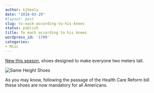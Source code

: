 ```yaml
---
author: kjhealy
date: "2010-03-29"
#layout: post
slug: to-each-according-to-his-knees
status: publish
title: To each according to his knees
wordpress_id: '1700'
categories:
- Misc
---
```


[New this season](http://www.core77.com/blog/object_culture/shoes_that_make_everyone_the_same_height__16220.asp), shoes designed to make everyone two meters tall.

![Same Height Shoes](http://kieranhealy.org/files/misc/same-height-shoes.jpg)

As you may know, following the passage of the Health Care Reform bill these shoes are now mandatory for all Americans.
